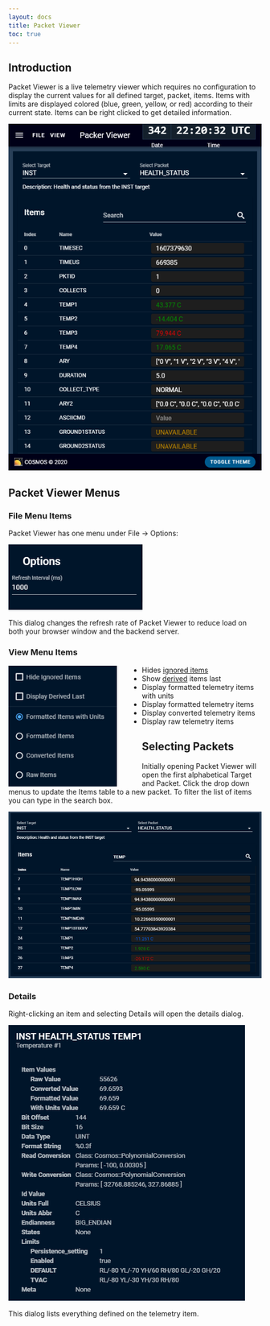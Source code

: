 ```yaml
---
layout: docs
title: Packet Viewer
toc: true
---
```


## Introduction

Packet Viewer is a live telemetry viewer which requires no configuration to display the current values for all defined target, packet, items. Items with limits are displayed colored (blue, green, yellow, or red) according to their current state. Items can be right clicked to get detailed information.

![Packet Viewer](/img/v5/packet_viewer/packet_viewer.png)

## Packet Viewer Menus

### File Menu Items

Packet Viewer has one menu under File -> Options:

![File Menu](/img/v5/packet_viewer/file_menu.png)

This dialog changes the refresh rate of Packet Viewer to reduce load on both your browser window and the backend server.

### View Menu Items

<!-- Image sized to match up with bullets -->

<img src="/img/v5/packet_viewer/view_menu.png"
     alt="File Menu"
     style="float: left; margin-right: 50px; height: 240px;" />

- Hides [ignored items](/docs/v5/target#ignore_item)
- Show [derived](/docs/v5/telemetry#derived-items) items last
- Display formatted telemetry items with units
- Display formatted telemetry items
- Display converted telemetry items
- Display raw telemetry items

## Selecting Packets

Initially opening Packet Viewer will open the first alphabetical Target and Packet. Click the drop down menus to update the Items table to a new packet. To filter the list of items you can type in the search box.

![Items Table TEMP](/img/v5/packet_viewer/items_table_temp.png)

### Details

Right-clicking an item and selecting Details will open the details dialog.

![Details](/img/v5/packet_viewer/temp1_details.png)

This dialog lists everything defined on the telemetry item.

